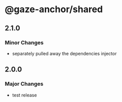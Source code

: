 # @gaze-anchor/shared

## 2.1.0

### Minor Changes

- separately pulled away the dependencies injector

## 2.0.0

### Major Changes

- test release

